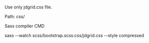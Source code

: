 Use only jdgrid.css file.

Path: css/

Sass compiler CMD

sass --watch scss/bootstrap.scss:css/jdgrid.css --style compressed
